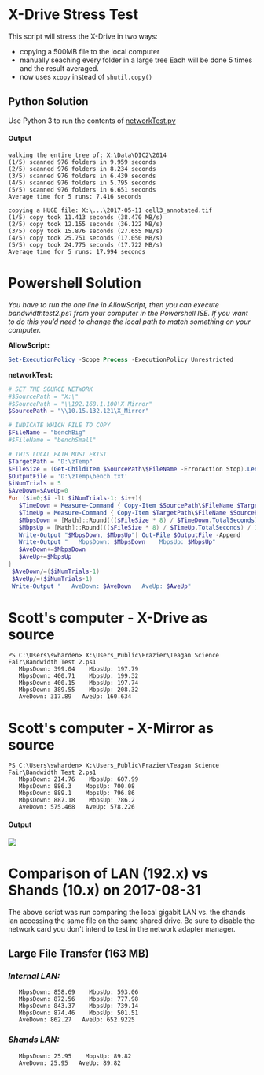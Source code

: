 # X-Drive Stress Test
This script will stress the X-Drive in two ways:
* copying a 500MB file to the local computer
* manually seaching every folder in a large tree
Each will be done 5 times and the result averaged.
* now uses `xcopy` instead of `shutil.copy()`

## Python Solution
Use Python 3 to run the contents of [networkTest.py](networkTest.py)

#### Output
```
walking the entire tree of: X:\Data\DIC2\2014
(1/5) scanned 976 folders in 9.959 seconds
(2/5) scanned 976 folders in 8.234 seconds
(3/5) scanned 976 folders in 6.439 seconds
(4/5) scanned 976 folders in 5.795 seconds
(5/5) scanned 976 folders in 6.651 seconds
Average time for 5 runs: 7.416 seconds

copying a HUGE file: X:\...\2017-05-11 cell3_annotated.tif
(1/5) copy took 11.413 seconds (38.470 MB/s)
(2/5) copy took 12.155 seconds (36.122 MB/s)
(3/5) copy took 15.876 seconds (27.655 MB/s)
(4/5) copy took 25.751 seconds (17.050 MB/s)
(5/5) copy took 24.775 seconds (17.722 MB/s)
Average time for 5 runs: 17.994 seconds
```

# Powershell Solution
_You have to run the one line in AllowScript, then you can execute bandwidthtest2.ps1 from your computer in the Powershell ISE.  If you want to do this you’d need to change the local path to match something on your computer._

**AllowScript:**
```PowerShell
Set-ExecutionPolicy -Scope Process -ExecutionPolicy Unrestricted
```

**networkTest:**
```PowerShell
# SET THE SOURCE NETWORK
#$SourcePath = "X:\"
#$SourcePath = "\\192.168.1.100\X_Mirror"
$SourcePath = "\\10.15.132.121\X_Mirror"

# INDICATE WHICH FILE TO COPY
$FileName = "benchBig"
#$FileName = "benchSmall"

# THIS LOCAL PATH MUST EXIST
$TargetPath = "D:\zTemp"
$FileSize = (Get-ChildItem $SourcePath\$FileName -ErrorAction Stop).Length
$OutputFile = 'D:\zTemp\bench.txt'
$iNumTrials = 5
$AveDown=$AveUp=0
For ($i=0;$i -lt $iNumTrials-1; $i++){
   $TimeDown = Measure-Command { Copy-Item $SourcePath\$FileName $TargetPath\$FileName }
   $TimeUp = Measure-Command { Copy-Item $TargetPath\$FileName $SourcePath\$FileName }
   $MbpsDown = [Math]::Round((($FileSize * 8) / $TimeDown.TotalSeconds) / 1048576,2)
   $MbpsUp = [Math]::Round((($FileSize * 8) / $TimeUp.TotalSeconds) / 1048576,2)
   Write-Output "$MbpsDown, $MbpsUp"| Out-File $OutputFile -Append
   Write-Output "   MbpsDown: $MbpsDown    MbpsUp: $MbpsUp"
   $AveDown+=$MbpsDown
   $AveUp+=$MbpsUp
}
 $AveDown/=($iNumTrials-1)
 $AveUp/=($iNumTrials-1)
 Write-Output "   AveDown: $AveDown   AveUp: $AveUp"
```

# Scott's computer - X-Drive as source
```
PS C:\Users\swharden> X:\Users_Public\Frazier\Teagan Science Fair\Bandwidth Test 2.ps1
   MbpsDown: 399.04    MbpsUp: 197.79
   MbpsDown: 400.71    MbpsUp: 199.32
   MbpsDown: 400.15    MbpsUp: 197.74
   MbpsDown: 389.55    MbpsUp: 208.32
   AveDown: 317.89   AveUp: 160.634
```
# Scott's computer - X-Mirror as source
```
PS C:\Users\swharden> X:\Users_Public\Frazier\Teagan Science Fair\Bandwidth Test 2.ps1
   MbpsDown: 214.76    MbpsUp: 607.99
   MbpsDown: 886.3    MbpsUp: 700.08
   MbpsDown: 889.1    MbpsUp: 796.86
   MbpsDown: 887.18    MbpsUp: 786.2
   AveDown: 575.468   AveUp: 578.226
```
#### Output
![](powershell.png)

# Comparison of LAN (192.x) vs Shands (10.x) on 2017-08-31
The above script was run comparing the local gigabit LAN vs. the shands lan accessing the same file on the same shared drive. Be sure to disable the network card you don't intend to test in the network adapter manager.

## Large File Transfer (163 MB)
### ***Internal LAN:*** 
```
   MbpsDown: 858.69    MbpsUp: 593.06
   MbpsDown: 872.56    MbpsUp: 777.98
   MbpsDown: 843.37    MbpsUp: 739.14
   MbpsDown: 874.46    MbpsUp: 501.51
   AveDown: 862.27   AveUp: 652.9225
```

### ***Shands LAN:*** 
```
   MbpsDown: 25.95    MbpsUp: 89.82
   AveDown: 25.95   AveUp: 89.82
```
